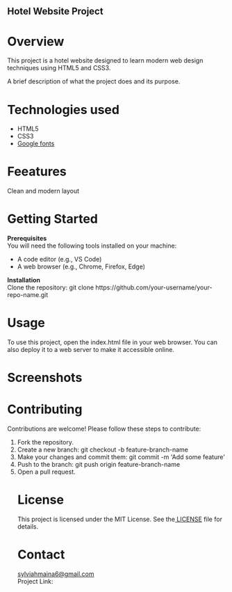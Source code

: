 ## Hotel Website Project
# Overview
This project is a hotel website designed to learn modern web design techniques using HTML5 and CSS3.

A brief description of what the project does and its purpose.
# Technologies used

<ul>
<li>HTML5</li>
<li>CSS3</li>
<li><a href="https://fonts.google.com/">Google fonts</a></li>
</ul>

# Feeatures
Clean and modern layout

# Getting Started
<b>Prerequisites</b><br>
You will need the following tools installed on your machine:
<ul>
<li>A code editor (e.g., VS Code)</li>
<li>A web browser (e.g., Chrome, Firefox, Edge)</li>
</ul>
<b> Installation</b>
<br>
Clone the repository:
git clone https://github.com/your-username/your-repo-name.git

# Usage
To use this project, open the index.html file in your web browser. You can also deploy it to a web server to make it accessible online.

# Screenshots
<a href="/assets/screenshot.PNG"></a>
# Contributing
Contributions are welcome! Please follow these steps to contribute:
<ol>
  <li>Fork the repository.</li>
<li>Create a new branch: git checkout -b feature-branch-name</li>
<li>Make your changes and commit them: git commit -m 'Add some feature'</li>
<li>Push to the branch: git push origin feature-branch-name</li>
<li>Open a pull request.</li>

# License
This project is licensed under the MIT License. See the<a href=""> LICENSE</a> file for details.
# Contact
sylviahmaina6@gmail.com<br>
Project Link:

